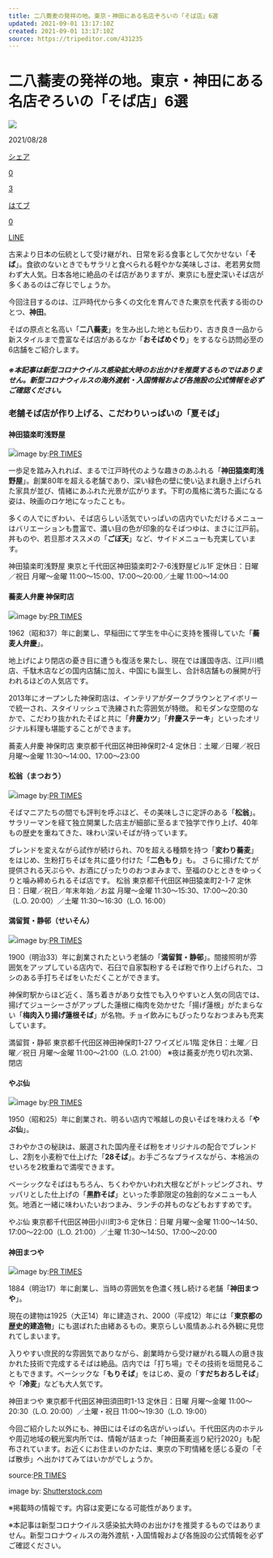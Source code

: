 ```yaml
---
title: 二八蕎麦の発祥の地。東京・神田にある名店ぞろいの「そば店」6選
updated: 2021-09-01 13:17:10Z
created: 2021-09-01 13:17:10Z
source: https://tripeditor.com/431235
---
```


# 二八蕎麦の発祥の地。東京・神田にある名店ぞろいの「そば店」6選

 ![](https://tripeditor.com/wp-content/uploads/2020/04/21213315/IMG-91161.jpg)

2021/08/28

 [シェア](http://www.facebook.com/sharer.php?src=bm&u=https%3A%2F%2Ftripeditor.com%2F431235&t=%E4%BA%8C%E5%85%AB%E8%95%8E%E9%BA%A6%E3%81%AE%E7%99%BA%E7%A5%A5%E3%81%AE%E5%9C%B0%E3%80%82%E6%9D%B1%E4%BA%AC%E3%83%BB%E7%A5%9E%E7%94%B0%E3%81%AB%E3%81%82%E3%82%8B%E5%90%8D%E5%BA%97%E3%81%9E%E3%82%8D%E3%81%84%E3%81%AE%E3%80%8C%E3%81%9D%E3%81%B0%E5%BA%97%E3%80%8D6%E9%81%B8)

 [0](http://www.facebook.com/sharer.php?src=bm&u=https%3A%2F%2Ftripeditor.com%2F431235&t=%E4%BA%8C%E5%85%AB%E8%95%8E%E9%BA%A6%E3%81%AE%E7%99%BA%E7%A5%A5%E3%81%AE%E5%9C%B0%E3%80%82%E6%9D%B1%E4%BA%AC%E3%83%BB%E7%A5%9E%E7%94%B0%E3%81%AB%E3%81%82%E3%82%8B%E5%90%8D%E5%BA%97%E3%81%9E%E3%82%8D%E3%81%84%E3%81%AE%E3%80%8C%E3%81%9D%E3%81%B0%E5%BA%97%E3%80%8D6%E9%81%B8)

 [3](https://twitter.com/search?f=tweets&q=https%3A%2F%2Ftripeditor.com%2F431235)

 [はてブ](http://b.hatena.ne.jp/add?mode=confirm&url=https%3A%2F%2Ftripeditor.com%2F431235)

 [0](http://b.hatena.ne.jp/entry/https%3A%2F%2Ftripeditor.com%2F431235)

 [LINE](http://line.me/R/msg/text/?%E4%BA%8C%E5%85%AB%E8%95%8E%E9%BA%A6%E3%81%AE%E7%99%BA%E7%A5%A5%E3%81%AE%E5%9C%B0%E3%80%82%E6%9D%B1%E4%BA%AC%E3%83%BB%E7%A5%9E%E7%94%B0%E3%81%AB%E3%81%82%E3%82%8B%E5%90%8D%E5%BA%97%E3%81%9E%E3%82%8D%E3%81%84%E3%81%AE%E3%80%8C%E3%81%9D%E3%81%B0%E5%BA%97%E3%80%8D6%E9%81%B8%0D%0Ahttps://tripeditor.com/431235)

古来より日本の伝統として受け継がれ、日常を彩る食事として欠かせない「**そば**」。食欲のないときでもサラリと食べられる軽やかな美味しさは、老若男女問わず大人気。日本各地に絶品のそば店がありますが、東京にも歴史深いそば店が多くあるのはご存じでしょうか。

今回注目するのは、江戸時代から多くの文化を育んできた東京を代表する街のひとつ、**神田**。

そばの原点と名高い「**二八蕎麦**」を生み出した地とも伝わり、古き良き一品から新スタイルまで豊富なそば店があるなか「**おそばめぐり**」をするなら訪問必至の6店舗をご紹介します。

##### ※本記事は新型コロナウイルス感染拡大時のお出かけを推奨するものではありません。新型コロナウィルスの海外渡航・入国情報および各施設の公式情報を必ずご確認ください。

### 老舗そば店が作り上げる、こだわりいっぱいの「夏そば」

#### 神田猿楽町浅野屋

![](https://tripeditor.com/wp-content/uploads/2021/08/24124800/main-10-1200x800.jpg)image by:[PR TIMES](https://prtimes.jp/main/html/rd/p/000000022.000064048.html)

一歩足を踏み入れれば、まるで江戸時代のような趣きのあふれる「**神田猿楽町浅野屋**」。創業80年を超える老舗であり、深い緑色の壁に使い込まれ磨き上げられた家具が並び、情緒にあふれた光景が広がります。下町の風格に満ちた画になる姿は、映画のロケ地になったことも。

多くの人でにぎわい、そば店らしい活気でいっぱいの店内でいただけるメニューはバリエーションも豊富で、濃い目の色が印象的なそばつゆは、まさに江戸前。丼ものや、若旦那オススメの「**ごぼ天**」など、サイドメニューも充実しています。

神田猿楽町浅野屋
東京と千代田区神田猿楽町2-7-6浅野屋ビル1F
定休日：日曜／祝日
月曜～金曜 11:00～15:00、17:00～20:00／土曜 11:00～14:00

#### 蕎麦人弁慶 神保町店

![](https://tripeditor.com/wp-content/uploads/2021/08/24125036/sub1-8-1200x800.jpg)image by:[PR TIMES](https://prtimes.jp/main/html/rd/p/000000022.000064048.html)

1962（昭和37）年に創業し、早稲田にて学生を中心に支持を獲得していた「**蕎麦人弁慶**」。

地上げにより閉店の憂き目に遭うも復活を果たし、現在では護国寺店、江戸川橋店、千駄木店などの国内店舗に加え、中国にも誕生し、合計8店舗もの展開が行われるほどの人気店です。

2013年にオープンした神保町店は、インテリアがダークブラウンとアイボリーで統一され、スタイリッシュで洗練された雰囲気が特徴。
和モダンな空間のなかで、こだわり抜かれたそばと共に「**弁慶カツ**」「**弁慶ステーキ**」といったオリジナル料理も堪能することができます。

蕎麦人弁慶 神保町店
東京都千代田区神田神保町2-4
定休日：土曜／日曜／祝日
月曜～金曜 11:30～14:00、17:00～23:00

#### 松翁（まつおう）

![](https://tripeditor.com/wp-content/uploads/2021/08/24125232/sub2-7-1200x800.jpg)image by:[PR TIMES](https://prtimes.jp/main/html/rd/p/000000022.000064048.html)

そばマニアたちの間でも評判を呼ぶほど、その美味しさに定評のある「**松翁**」。サラリーマンを経て独立開業した店主が細部に至るまで独学で作り上げ、40年もの歴史を重ねてきた、味わい深いそばが待っています。

ブレンドを変えながら試作が続けられ、70を超える種類を持つ「**変わり蕎麦**」をはじめ、生粉打ちそばを共に盛り付けた「**二色もり**」も。
さらに揚げたてが提供される天ぷらや、お酒にぴったりのおつまみまで、至福のひとときをゆっくりと噛み締められるそば店です。
松翁
東京都千代田区神田猿楽町2-1-7
定休日：日曜／祝日／年末年始／お盆
月曜～金曜 11:30～15:30、17:00～20:30（L.O. 20:00）／土曜 11:30～16:30（L.O. 16:00）

#### 満留賀・静邨（せいそん）

![](https://tripeditor.com/wp-content/uploads/2021/08/24125447/sub3-10-1200x800.jpg)image by:[PR TIMES](https://prtimes.jp/main/html/rd/p/000000022.000064048.html)

1900（明治33）年に創業されたという老舗の「**満留賀・静邨**」。間接照明が雰囲気をアップしている店内で、石臼で自家製粉するそば粉で作り上げられた、コシのある手打ちそばをいただくことができます。

神保町駅からほど近く、落ち着きがあり女性でも入りやすいと人気の同店では、揚げてジューシーさがアップした蓮根に梅肉を効かせた「揚げ蓮根」がたまらない「**梅肉入り揚げ蓮根そば**」が名物。チョイ飲みにもぴったりなおつまみも充実しています。

満留賀・静邨
東京都千代田区神田神保町1-27 ワイズビル1階
定休日：土曜／日曜／祝日
月曜～金曜 11:00～21:00（L.O. 21:00） ※夜は蕎麦が売り切れ次第、閉店

#### やぶ仙

![](https://tripeditor.com/wp-content/uploads/2021/08/24125710/sub5-7-1200x800.jpg)image by:[PR TIMES](https://prtimes.jp/main/html/rd/p/000000022.000064048.html)

1950（昭和25）年に創業され、明るい店内で喉越しの良いそばを味わえる「**やぶ仙**」。

さわやかさの秘訣は、厳選された国内産そば粉をオリジナルの配合でブレンドし、2割を小麦粉で仕上げた「**28そば**」。お手ごろなプライスながら、本格派のせいろを2枚重ねで満喫できます。

ベーシックなそばはもちろん、ちくわやかいわれ大根などがトッピングされ、サッパリとした仕上げの「**黒酢そば**」といった季節限定の独創的なメニューも人気。地酒と一緒に味わいたいおつまみ、ランチの丼ものなどもおすすめです。

やぶ仙
東京都千代田区神田小川町3-6
定休日：日曜
月曜～金曜 11:00～14:50、17:00～22:00（L.O. 21:00）／土曜 11:30～14:50、17:00～20:00

#### 神田まつや

![](https://tripeditor.com/wp-content/uploads/2021/08/24125907/sub6-8-600x900.jpg)image by:[PR TIMES](https://prtimes.jp/main/html/rd/p/000000022.000064048.html)

1884（明治17）年に創業し、当時の雰囲気を色濃く残し続ける老舗「**神田まつや**」。

現在の建物は1925（大正14）年に建造され、2000（平成12）年には「**東京都の歴史的建造物**」にも選ばれた由緒あるもの。東京らしい風情あふれる外観に見惚れてしまいます。

入りやすい庶民的な雰囲気でありながら、創業時から受け継がれる職人の磨き抜かれた技術で完成するそばは絶品。店内では「打ち場」でその技術を垣間見ることもできます。ベーシックな「**もりそば**」をはじめ、夏の「**すだちおろしそば**」や「**冷麦**」なども大人気です。

神田まつや
東京都千代田区神田須田町1-13
定休日：日曜
月曜～金曜 11:00～20:30（L.O. 20:00）／土曜・祝日 11:00～19:30（L.O. 19:00）

今回ご紹介した以外にも、神田にはそばの名店がいっぱい。千代田区内のホテルや周辺地域の観光案内所では、情報が詰まった「神田蕎麦巡り紀行2020」も配布されています。お近くにお住まいのかたは、東京の下町情緒を感じる夏の「そば散歩」へ出かけてみてはいかがでしょうか。

source:[PR TIMES](https://prtimes.jp/main/html/rd/p/000000022.000064048.html)

image by: [Shutterstock.com](https://www.shutterstock.com/ja/image-photo/soba-noodles-japanese-food-499805623)

※掲載時の情報です。内容は変更になる可能性があります。

※本記事は新型コロナウイルス感染拡大時のお出かけを推奨するものではありません。新型コロナウィルスの海外渡航・入国情報および各施設の公式情報を必ずご確認ください。